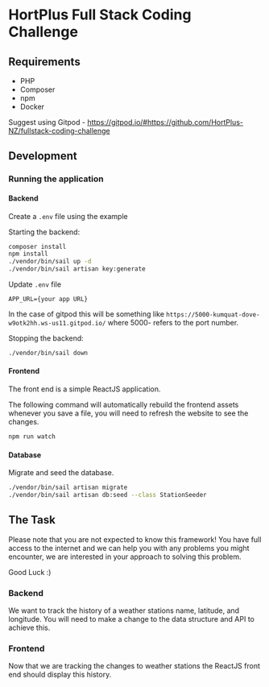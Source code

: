 # HortPlus Full Stack Coding Challenge

## Requirements

 - PHP
 - Composer
 - npm
 - Docker

Suggest using Gitpod - https://gitpod.io/#https://github.com/HortPlus-NZ/fullstack-coding-challenge

## Development

### Running the application

#### Backend

Create a `.env` file using the example

Starting the backend:

```bash
composer install
npm install
./vendor/bin/sail up -d
./vendor/bin/sail artisan key:generate
```

Update `.env` file
```
APP_URL={your app URL}
```
In the case of gitpod this will be something like ```https://5000-kumquat-dove-w9otk2hh.ws-us11.gitpod.io/``` where 5000- refers to the port number.

Stopping the backend:

```bash
./vendor/bin/sail down
```

#### Frontend

The front end is a simple ReactJS application.  

The following command will automatically rebuild the frontend assets whenever you save a file, you will need to refresh the website to see the changes.

```bash
npm run watch
```

#### Database

Migrate and seed the database.

```bash
./vendor/bin/sail artisan migrate
./vendor/bin/sail artisan db:seed --class StationSeeder
```

## The Task

Please note that you are not expected to know this framework! You have full access to the internet and we can help you with any problems you might encounter, we are interested in your approach to solving this problem.  

Good Luck :)

### Backend

We want to track the history of a weather stations name, latitude, and longitude. You will need to make a change to the data structure and API to achieve this.

### Frontend

Now that we are tracking the changes to weather stations the ReactJS front end should display this history.
